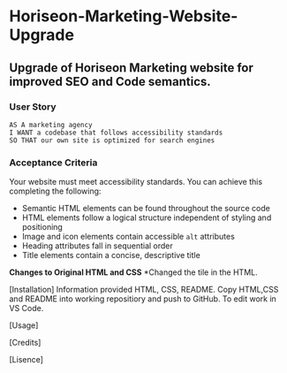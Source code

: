 # Horiseon-Marketing-Website-Upgrade

## Upgrade of Horiseon Marketing website for improved SEO and Code semantics. 

### User Story

```
AS A marketing agency
I WANT a codebase that follows accessibility standards
SO THAT our own site is optimized for search engines
```

### Acceptance Criteria

Your website must meet accessibility standards. You can achieve this completing the following:

* Semantic HTML elements can be found throughout the source code
* HTML elements follow a logical structure independent of styling and positioning
* Image and icon elements contain accessible `alt` attributes
* Heading attributes fall in sequential order
* Title elements contain a concise, descriptive title

**Changes to Original HTML and CSS**
    *Changed the tile in the HTML.
    
    
[Installation]
Information provided HTML, CSS, README.
Copy HTML,CSS and README into working repositiory and push to GitHub.
To edit work in VS Code.

[Usage]

[Credits]

[Lisence]